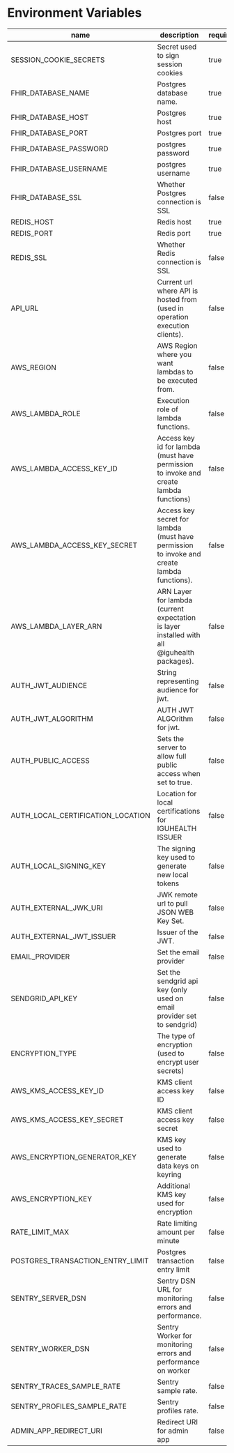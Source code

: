 
# Environment Variables
| name | description | required | defaults |
|------|-------------|----------|----------|
| SESSION_COOKIE_SECRETS | Secret used to sign session cookies | true | iguhealth |
| FHIR_DATABASE_NAME | Postgres database name.  | true | iguhealth |
| FHIR_DATABASE_HOST | Postgres host | true | localhost |
| FHIR_DATABASE_PORT | Postgres port | true | 5432 |
| FHIR_DATABASE_PASSWORD | postgres password | true |  |
| FHIR_DATABASE_USERNAME | postgres username | true | postgres |
| FHIR_DATABASE_SSL | Whether Postgres connection is SSL | false | false |
| REDIS_HOST | Redis host | true | 127.0.0.1 |
| REDIS_PORT | Redis port | true | 6379 |
| REDIS_SSL | Whether Redis connection is SSL | false | false |
| API_URL | Current url where API is hosted from (used in operation execution clients). | false |  |
| AWS_REGION | AWS Region where you want lambdas to be executed from. | false |  |
| AWS_LAMBDA_ROLE | Execution role of lambda functions. | false |  |
| AWS_LAMBDA_ACCESS_KEY_ID | Access key id for lambda (must have permission to invoke and create lambda functions) | false |  |
| AWS_LAMBDA_ACCESS_KEY_SECRET | Access key secret for lambda (must have permission to invoke and create lambda functions). | false |  |
| AWS_LAMBDA_LAYER_ARN | ARN Layer for lambda (current expectation is layer installed with all @iguhealth packages). | false |  |
| AUTH_JWT_AUDIENCE | String representing audience for jwt. | false | https://iguhealth.app/api |
| AUTH_JWT_ALGORITHM | AUTH JWT ALGOrithm for jwt. | false | RS256 |
| AUTH_PUBLIC_ACCESS | Sets the server to allow full public access when set to true. | false | false |
| AUTH_LOCAL_CERTIFICATION_LOCATION | Location for local certifications for IGUHEALTH ISSUER | false |  |
| AUTH_LOCAL_SIGNING_KEY | The signing key used to generate new local tokens | false |  |
| AUTH_EXTERNAL_JWK_URI | JWK remote url to pull JSON WEB Key Set. | false |  |
| AUTH_EXTERNAL_JWT_ISSUER | Issuer of the JWT. | false |  |
| EMAIL_PROVIDER | Set the email provider | false |  |
| SENDGRID_API_KEY | Set the sendgrid api key (only used on email provider set to sendgrid) | false |  |
| ENCRYPTION_TYPE | The type of encryption (used to encrypt user secrets) | false |  |
| AWS_KMS_ACCESS_KEY_ID | KMS client access key ID | false |  |
| AWS_KMS_ACCESS_KEY_SECRET | KMS client access key secret | false |  |
| AWS_ENCRYPTION_GENERATOR_KEY | KMS key used to generate data keys on keyring | false |  |
| AWS_ENCRYPTION_KEY | Additional KMS key used for encryption | false |  |
| RATE_LIMIT_MAX | Rate limiting amount per minute | false | 100 |
| POSTGRES_TRANSACTION_ENTRY_LIMIT | Postgres transaction entry limit | false | 20 |
| SENTRY_SERVER_DSN | Sentry DSN URL for monitoring errors and performance. | false |  |
| SENTRY_WORKER_DSN | Sentry Worker for monitoring errors and performance on worker | false |  |
| SENTRY_TRACES_SAMPLE_RATE | Sentry sample rate. | false |  |
| SENTRY_PROFILES_SAMPLE_RATE | Sentry profiles rate. | false |  |
| ADMIN_APP_REDIRECT_URI | Redirect URI for admin app | false |  |